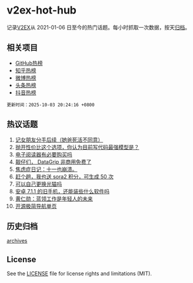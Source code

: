 # v2ex-hot-hub

 记录[V2EX](https://www.v2ex.com/)从 2021-01-06 日至今的热门话题。每小时抓取一次数据，按天[归档](archives)。
 
 ## 相关项目

- [GitHub热榜](https://github.com/lonnyzhang423/github-hot-hub)
- [知乎热榜](https://github.com/lonnyzhang423/zhihu-hot-hub)
- [微博热榜](https://github.com/lonnyzhang423/weibo-hot-hub)
- [头条热榜](https://github.com/lonnyzhang423/toutiao-hot-hub)
- [抖音热榜](https://github.com/lonnyzhang423/douyin-hot-hub)


 `更新时间：2025-10-03 20:24:16 +0800`

## 热议话题

1. [记女朋友分手后续（她爸死活不同意）](https://www.v2ex.com/t/1163215)
1. [抛开性价比这个选项，你认为目前写代码最强模型是？](https://www.v2ex.com/t/1163230)
1. [电子阅读器有必要购买吗](https://www.v2ex.com/t/1163217)
1. [靓仔们， DataGrip 非商用免费了](https://www.v2ex.com/t/1163202)
1. [焦虑症日记：十一也崩溃。](https://www.v2ex.com/t/1163248)
1. [赶个趟，我也送 sora2 积分，可生成 50 次](https://www.v2ex.com/t/1163221)
1. [可以自己更换光猫吗](https://www.v2ex.com/t/1163205)
1. [安卓 7.1.1 的旧手机，还能装些什么软件吗](https://www.v2ex.com/t/1163191)
1. [黄仁勋：蓝领工作是年轻人的未来](https://www.v2ex.com/t/1163211)
1. [开源极简导航单页](https://www.v2ex.com/t/1163208)

## 历史归档

[archives](archives)

## License

See the [LICENSE](LICENSE) file for license rights and limitations (MIT).
